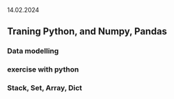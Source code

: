 14.02.2024
## Traning Python, and Numpy, Pandas
### Data modelling
### exercise with python 
### Stack, Set, Array, Dict
